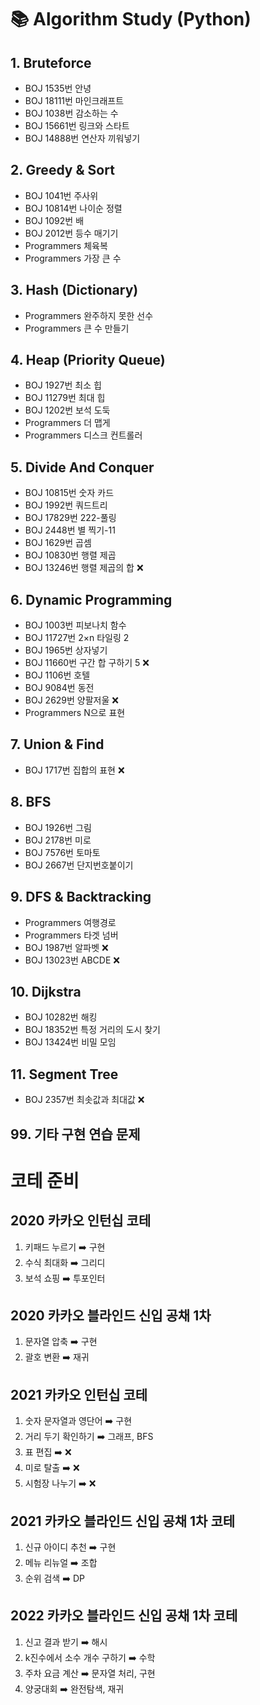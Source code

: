 # 📚 Algorithm Study (Python)

## 1. Bruteforce

- BOJ 1535번 안녕
- BOJ 18111번 마인크래프트
- BOJ 1038번 감소하는 수
- BOJ 15661번 링크와 스타트
- BOJ 14888번 연산자 끼워넣기


## 2. Greedy & Sort

- BOJ 1041번 주사위
- BOJ 10814번 나이순 정렬
- BOJ 1092번 배 
- BOJ 2012번 등수 매기기
- Programmers 체육복
- Programmers 가장 큰 수 


## 3. Hash (Dictionary)

- Programmers 완주하지 못한 선수 
- Programmers 큰 수 만들기 


## 4. Heap (Priority Queue)

- BOJ 1927번 최소 힙
- BOJ 11279번 최대 힙
- BOJ 1202번 보석 도둑
- Programmers 더 맵게 
- Programmers 디스크 컨트롤러 

## 5. Divide And Conquer

- BOJ 10815번 숫자 카드
- BOJ 1992번 쿼드트리
- BOJ 17829번 222-풀링
- BOJ 2448번 별 찍기-11
- BOJ 1629번 곱셈
- BOJ 10830번 행렬 제곱
- BOJ 13246번 행렬 제곱의 합 ❌


## 6. Dynamic Programming

- BOJ 1003번 피보나치 함수
- BOJ 11727번 2×n 타일링 2
- BOJ 1965번 상자넣기
- BOJ 11660번 구간 합 구하기 5 ❌
- BOJ 1106번 호텔
- BOJ 9084번 동전
- BOJ 2629번 양팔저울 ❌
- Programmers N으로 표현 


## 7. Union & Find

- BOJ 1717번 집합의 표현 ❌


## 8. BFS

- BOJ 1926번 그림
- BOJ 2178번 미로
- BOJ 7576번 토마토
- BOJ 2667번 단지번호붙이기 


## 9. DFS & Backtracking

- Programmers 여행경로 
- Programmers 타겟 넘버 
- BOJ 1987번 알파벳 ❌
- BOJ 13023번 ABCDE ❌


## 10. Dijkstra

- BOJ 10282번 해킹
- BOJ 18352번 특정 거리의 도시 찾기
- BOJ 13424번 비밀 모임


## 11. Segment Tree

- BOJ 2357번 최솟값과 최대값 ❌


## 99. 기타 구현 연습 문제


# 코테 준비

## 2020 카카오 인턴십 코테

1. 키패드 누르기 ➡️ 구현 
2. 수식 최대화  ➡️ 그리디 
3. 보석 쇼핑 ➡️ 투포인터 


## 2020 카카오 블라인드 신입 공채 1차

1. 문자열 압축 ➡️ 구현 
2. 괄호 변환 ➡️ 재귀 


## 2021 카카오 인턴십 코테

1. 숫자 문자열과 영단어 ➡️ 구현 
2. 거리 두기 확인하기 ➡️ 그래프, BFS
3. 표 편집 ➡️  ❌ 
4. 미로 탈출 ➡️ ❌
5. 시험장 나누기 ➡️  ❌


## 2021 카카오 블라인드 신입 공채 1차 코테
1. 신규 아이디 추천 ➡️ 구현
2. 메뉴 리뉴얼 ➡️ 조합
3. 순위 검색 ➡️ DP 


## 2022 카카오 블라인드 신입 공채 1차 코테

1. 신고 결과 받기 ➡️ 해시 
2. k진수에서 소수 개수 구하기 ➡️ 수학 
3. 주차 요금 계산 ➡️ 문자열 처리, 구현 
4. 양궁대회 ➡️ 완전탐색, 재귀 